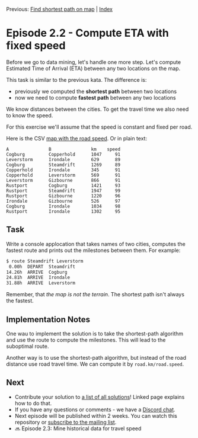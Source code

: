 Previous: [Find shortest path on map](transport-tycoon_21.md) | [Index](transport-tycoon.md) 

# Episode 2.2 - Compute ETA with fixed speed

Before we go to data mining, let's handle one more step. Let's compute Estimated Time of Arrival (ETA) between any two locations on the map.

This task is similar to the previous kata. The difference is:

- previously we computed the **shortest path** between two locations
- now we need to compute **fastest path** between any two locations

We know distances between the cities. To get the travel time we also need to know the speed.

For this exercise we'll assume that the speed is constant and fixed per road.

Here is the CSV [map with the road speed](transport-tycoon/s02e02_map.csv). Or in plain text:

```
A               B               km    speed
Cogburg         Copperhold      1047     91
Leverstorm      Irondale        629      89
Cogburg         Steamdrift      1269     89
Copperhold      Irondale        345      91
Copperhold      Leverstorm      569      91
Leverstorm      Gizbourne       866      91
Rustport        Cogburg         1421     93
Rustport        Steamdrift      1947     99
Rustport        Gizbourne       1220     96
Irondale        Gizbourne       526      97
Cogburg         Irondale        1034     98
Rustport        Irondale        1302     95
```



## Task

Write a console applocation that takes names of two cities, computes the fastest route and prints out the milestones between them. For example:

```bash
$ route Steamdrift Leverstorm
 0.00h  DEPART  Steamdrift
14.26h  ARRIVE  Cogburg
24.81h  ARRIVE  Irondale
31.88h  ARRIVE  Leverstorm
```

Remember, that *the map is not the terrain*. The shortest path isn't always the fastest.



## Implementation Notes

One wau to implement the solution is to take the shortest-path algorithm and use the route to compute the milestones. This will lead to the suboptimal route.

Another way is to use the shortest-path algorithm, but instead of the road distance use road travel time. We can compute it by `road.km/road.speed`.

## Next

- Contribute your solution to [a list of all solutions](transport-tycoon/README.md)! Linked page explains how to do that.
- If you have any questions or comments - we have a [Discord chat](https://discord.gg/jHGbUwxDgv).
- Next episode will be published within 2 weeks. You can watch this repository or [subscribe to the mailing list](https://tinyletter.com/softwarepark).
- 🔜 Episode 2.3: Mine historical data for travel speed